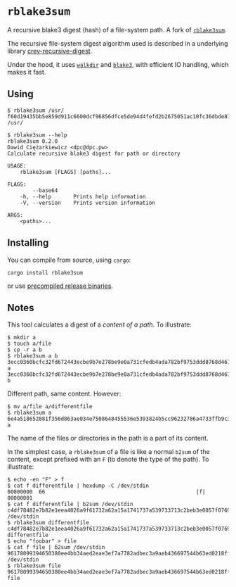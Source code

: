 # `rblake3sum`

A recursive blake3 digest (hash) of a file-system path. A fork of [`rblake3sum`](https://github.com/crev-dev/rblake3sum).

The recursive file-system digest algorithm used is described in a
underlying library [crev-recursive-digest](https://github.com/crev-dev/recursive-digest).

Under the hood, it uses [`walkdir`](https://crates.io/crates/walkdir) and
[`blake3`](https://crates.io/crates/blake3), with efficient IO handling, which makes
it fast.

## Using

```
$ rblake3sum /usr/
f60d19435bb5e859d911c6600dcf96856dfce5de94d4fefd2b2675051ac10fc36dbde87fd86a30eb5224209b47263eb546bd9e3d7bdf64c1f26a7dccf51809af /usr/

$ rblake3sum --help
rblake3sum 0.2.0
Dawid Ciężarkiewicz <dpc@dpc.pw>
Calculate recursive blake3 digest for path or directory

USAGE:
    rblake3sum [FLAGS] [paths]...

FLAGS:
        --base64     
    -h, --help       Prints help information
    -V, --version    Prints version information

ARGS:
    <paths>...
```

## Installing

You can compile from source, using `cargo`:

```
cargo install rblake3sum
```

or use [precompiled release binaries](https://github.com/crev-dev/rblake3sum/releases).

## Notes

This tool calculates a digest of a *content of a path*. To illustrate:

```
$ mkdir a
$ touch a/file
$ cp -r a b
$ rblake3sum a b
3ecc0360bcfc32fd672443ecbe9b7e278be9e0a731cfedb4ada782bf9753ddd8768d467fcb7ee0b6e5920d1fe3352a6314f2ba73f3cfb3eed7c1a88dfe92cc38 a
3ecc0360bcfc32fd672443ecbe9b7e278be9e0a731cfedb4ada782bf9753ddd8768d467fcb7ee0b6e5920d1fe3352a6314f2ba73f3cfb3eed7c1a88dfe92cc38 b
```

Different path, same content. However:

```
$ mv a/file a/differentfile
$ rblake3sum a
6e4a518652881f356d863ae034e7508648455536e5393824b5cc96232786a4733ffb9c3cdd62bda4741ca0bfe60a181f6ae47959ceb0493716699e9b28f686ac a
```

The name of the files or directories in the path is a part of its content.


In the simplest case, a `rblake3sum` of a file is like a normal `b2sum` of the content, except
prefixed with an `F` (to denote the type of the path). To illustrate:

```
$ echo -en "F" > f
$ cat f differentfile | hexdump -C /dev/stdin
00000000  66                                                |f|
00000001
$ cat f differentfile | b2sum /dev/stdin
c4df78482e7b82e1eea4026a9f61732a62a15a1741737a539733713c2beb3e0057f076934e9fb60646771a4d9084d32a8e48fe838108a842262cf2aad996fa26  /dev/stdin
$ rblake3sum differentfile
c4df78482e7b82e1eea4026a9f61732a62a15a1741737a539733713c2beb3e0057f076934e9fb60646771a4d9084d32a8e48fe838108a842262cf2aad996fa26 differentfile
$ echo "foobar" > file
$ cat f file | b2sum /dev/stdin
96178099394650380ee4bb34aed2eae3ef7a7782adbec3a9aeb436697544b63ed0218ff1240ea1823539183c5e183f211fa8d092bfebe351dc34f77047bceeec  /dev/stdin
$ rblake3sum file
96178099394650380ee4bb34aed2eae3ef7a7782adbec3a9aeb436697544b63ed0218ff1240ea1823539183c5e183f211fa8d092bfebe351dc34f77047bceeec file
```
